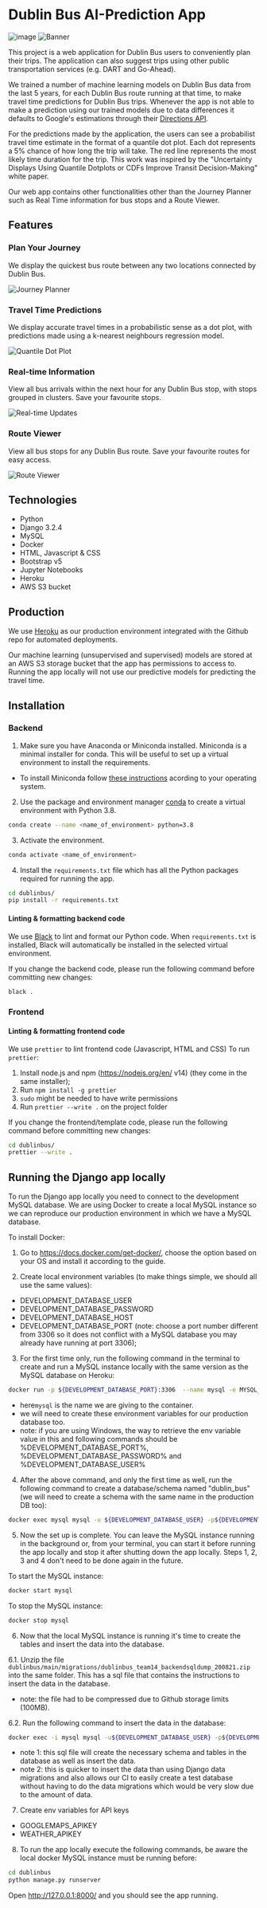 # Dublin Bus AI-Prediction App

![image](https://user-images.githubusercontent.com/91686296/230727139-49709f94-7cc3-4a52-be7b-4918845b8034.png)
![Banner](https://user-images.githubusercontent.com/91686296/230939742-9e266250-3969-4b40-a953-7c52bc19d1d3.png)

This project is a web application for Dublin Bus users to conveniently plan their trips. The application can also suggest trips using other public transportation services (e.g. DART and Go-Ahead).

We trained a number of machine learning models on Dublin Bus data from the last 5 years, for each Dublin Bus route running at that time, to make travel time predictions for Dublin Bus trips. Whenever the app is not able to make a prediction using our trained models due to data differences it defaults to Google's estimations through their [Directions API](https://developers.google.com/maps/documentation/directions/overview).

For the predictions made by the application, the users can see a probabilist travel time estimate in the format of a quantile dot plot. Each dot represents a 5% chance of how long the trip will take. The red line represents the most likely time duration for the trip. This work was inspired by the "Uncertainty Displays Using Quantile Dotplots or CDFs Improve Transit Decision-Making" white paper.

Our web app contains other functionalities other than the Journey Planner such as Real Time information for bus stops and a Route Viewer.

## Features

### Plan Your Journey

We display the quickest bus route between any two locations connected by Dublin Bus.

![Journey Planner](dublinbus/main/static/img/journeyplanner-features.gif)

### Travel Time Predictions

We display accurate travel times in a probabilistic sense as a dot plot, with predictions made using a k-nearest neighbours regression model.

![Quantile Dot Plot](dublinbus/main/static/img/qdp-features.gif)

### Real-time Information

View all bus arrivals within the next hour for any Dublin Bus stop, with stops grouped in clusters. Save your favourite stops.

![Real-time Updates](dublinbus/main/static/img/realtime-features.gif)

### Route Viewer

View all bus stops for any Dublin Bus route. Save your favourite routes for easy access.

![Route Viewer](dublinbus/main/static/img/routes-features.gif)

## Technologies

- Python
- Django 3.2.4
- MySQL
- Docker
- HTML, Javascript & CSS
- Bootstrap v5
- Jupyter Notebooks
- Heroku
- AWS S3 bucket

## Production

We use [Heroku](https://www.heroku.com/what) as our production environment integrated with the Github repo for automated deployments.

Our machine learning (unsupervised and supervised) models are stored at an AWS S3 storage bucket that the app has permissions to access to. Running the app locally will not use our predictive models for predicting the travel time.

## Installation

### Backend

1. Make sure you have Anaconda or Miniconda installed. Miniconda is a minimal installer for conda. This will be useful to set up a virtual environment to install the requirements.

- To install Miniconda follow [these instructions](https://docs.conda.io/en/latest/miniconda.html) acording to your operating system.

2. Use the package and environment manager [conda](https://docs.conda.io/en/latest/) to create a virtual environment with Python 3.8.

```bash
conda create --name <name_of_environment> python=3.8
```

3. Activate the environment.

```bash
conda activate <name_of_environment>
```

4. Install the `requirements.txt` file which has all the Python packages required for running the app.

```bash
cd dublinbus/
pip install -r requirements.txt
```

#### Linting & formatting backend code

We use [Black](https://github.com/psf/black) to lint and format our Python code.
When `requirements.txt` is installed, Black will automatically be installed in the selected virtual environment.

If you change the backend code, please run the following command before committing new changes:

```bash
black .
```

### Frontend

#### Linting & formatting frontend code

We use `prettier` to lint frontend code (Javascript, HTML and CSS)
To run `prettier`:

1. Install node.js and npm (https://nodejs.org/en/ v14) (they come in the same installer);
2. Run `npm install -g prettier`
3. `sudo` might be needed to have write permissions
4. Run `prettier --write .` on the project folder

If you change the frontend/template code, please run the following command before committing new changes:

```bash
cd dublinbus/
prettier --write .
```

## Running the Django app locally

To run the Django app locally you need to connect to the development MySQL database. We are using Docker to create a local MySQL instance so we can reproduce our production environment in which we have a MySQL database. 

To install Docker:

1. Go to https://docs.docker.com/get-docker/, choose the option based on your OS and install it according to the guide.

2. Create local environment variables (to make things simple, we should all use the same values):
- DEVELOPMENT_DATABASE_USER
- DEVELOPMENT_DATABASE_PASSWORD
- DEVELOPMENT_DATABASE_HOST
- DEVELOPMENT_DATABASE_PORT (note: choose a port number different from 3306 so it does not conflict with a MySQL database you may already have running at port 3306);

3. For the first time only, run the following command in the terminal to create and run a MySQL instance locally with the same version as the MySQL database on Heroku:
```bash
docker run -p ${DEVELOPMENT_DATABASE_PORT}:3306  --name mysql -e MYSQL_ROOT_PASSWORD=${DEVELOPMENT_DATABASE_PASSWORD} -d mysql:5.6.50 
```
- here`mysql` is the name we are giving to the container.
- we will need to create these environment variables for our production database too.
- note: if you are using Windows, the way to retrieve the env variable value in this and following commands should be %DEVELOPMENT_DATABASE_PORT%, %DEVELOPMENT_DATABASE_PASSWORD% and %DEVELOPMENT_DATABASE_USER%

4. After the above command, and only the first time as well, run the following command to create a database/schema named "dublin_bus" (we will need to create a schema with the same name in the production DB too):
```bash
docker exec mysql mysql -u ${DEVELOPMENT_DATABASE_USER} -p${DEVELOPMENT_DATABASE_PASSWORD} -e  "CREATE DATABASE IF NOT EXISTS dublin_bus;"
```

5. Now the set up is complete. You can leave the MySQL instance running in the background or, from your terminal, you can start it before running the app locally and stop it after shutting down the app locally. Steps 1, 2, 3 and 4 don't need to be done again in the future.

To start the MySQL instance:
```bash
docker start mysql
```
To stop the MySQL instance:
```bash
docker stop mysql
```

6. Now that the local MySQL instance is running it's time to create the tables and insert the data into the database.

6.1. Unzip the file `dublinbus/main/migrations/dublinbus_team14_backendsqldump_200821.zip` into the same folder. This has a sql file that contains the instructions to insert the data in the database.
- note: the file had to be compressed due to Github storage limits (100MB).

6.2. Run the following command to insert the data in the database:

```bash
docker exec -i mysql mysql -u${DEVELOPMENT_DATABASE_USER} -p${DEVELOPMENT_DATABASE_PASSWORD} < ./main/migrations/dublinbus_team14_backendsqldump_200821.sql
```
- note 1: this sql file will create the necessary schema and tables in the database as well as insert the data. 
- note 2: this is quicker to insert the data than using Django data migrations and also allows our CI to easily create a test database without having to do the data migrations which would be very slow due to the amount of data. 

7. Create env variables for API keys
- GOOGLEMAPS_APIKEY
- WEATHER_APIKEY 

8. To run the app locally execute the following commands, be aware the local docker MySQL instance must be running before:

```bash
cd dublinbus
python manage.py runserver
```

Open http://127.0.0.1:8000/ and you should see the app running.
